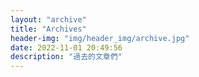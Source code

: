 ```yaml
---
layout: "archive"
title: "Archives"
header-img: "img/header_img/archive.jpg"
date: 2022-11-01 20:49:56
description: "過去的文章們"
---
```

